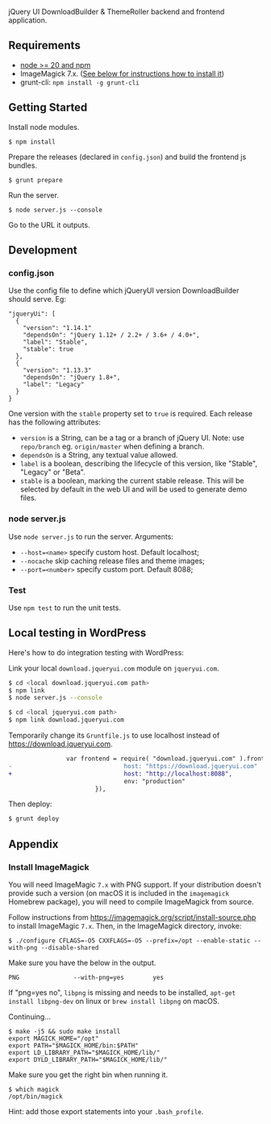 jQuery UI DownloadBuilder & ThemeRoller backend and frontend application.

## Requirements
- [node >= 20 and npm](https://nodejs.org/en/download/)
- ImageMagick 7.x. ([See below for instructions how to install it](#install-imagemagick))
- grunt-cli: `npm install -g grunt-cli`

## Getting Started

Install node modules.
```
$ npm install
```

Prepare the releases (declared in `config.json`) and build the frontend js bundles.
```
$ grunt prepare
```

Run the server.
```
$ node server.js --console
```

Go to the URL it outputs.

## Development

### config.json

Use the config file to define which jQueryUI version DownloadBuilder should serve. Eg:
```
"jqueryUi": [
  {
    "version": "1.14.1"
    "dependsOn": "jQuery 1.12+ / 2.2+ / 3.6+ / 4.0+",
    "label": "Stable",
    "stable": true
  },
  {
    "version": "1.13.3"
    "dependsOn": "jQuery 1.8+",
    "label": "Legacy"
  }
}
```

One version with the `stable` property set to `true` is required. Each release has the following attributes:
- `version` is a String, can be a tag or a branch of jQuery UI. Note: use `repo/branch` eg. `origin/master` when defining a branch.
- `dependsOn` is a String, any textual value allowed.
- `label` is a boolean, describing the lifecycle of this version, like "Stable", "Legacy" or "Beta".
- `stable` is a boolean, marking the current stable release. This will be selected by default in the web UI and will be used to generate demo files.


### node server.js

Use `node server.js` to run the server. Arguments:
- `--host=<name>` specify custom host. Default localhost;
- `--nocache` skip caching release files and theme images;
- `--port=<number>` specify custom port. Default 8088;


### Test

Use `npm test` to run the unit tests.


## Local testing in WordPress

Here's how to do integration testing with WordPress:

Link your local `download.jqueryui.com` module on `jqueryui.com`.
```sh
$ cd <local download.jqueryui.com path>
$ npm link
$ node server.js --console

$ cd <local jqueryui.com path>
$ npm link download.jqueryui.com
```

Temporarily change its `Gruntfile.js` to use localhost instead of https://download.jqueryui.com.
```diff
                var frontend = require( "download.jqueryui.com" ).frontend({
-                               host: "https://download.jqueryui.com"
+                               host: "http://localhost:8088",
                                env: "production"
                        }),
```

Then deploy:
```sh
$ grunt deploy
```

## Appendix

### Install ImageMagick

You will need ImageMagic `7.x` with PNG support. If your distribution doesn't provide such a version (on macOS it is included in the `imagemagick` Homebrew package), you will need to compile ImageMagick from source.

Follow instructions from https://imagemagick.org/script/install-source.php to install ImageMagic `7.x`. Then, in the ImageMagick directory, invoke:
```
$ ./configure CFLAGS=-O5 CXXFLAGS=-O5 --prefix=/opt --enable-static --with-png --disable-shared
```

Make sure you have the below in the output.
```
PNG               --with-png=yes		yes
```

If "png=yes no", `libpng` is missing and needs to be installed, `apt-get install libpng-dev` on linux or `brew install libpng` on macOS.

Continuing...
```
$ make -j5 && sudo make install
export MAGICK_HOME="/opt"
export PATH="$MAGICK_HOME/bin:$PATH"
export LD_LIBRARY_PATH="$MAGICK_HOME/lib/"
export DYLD_LIBRARY_PATH="$MAGICK_HOME/lib/"
```

Make sure you get the right bin when running it.
```
$ which magick
/opt/bin/magick
```

Hint: add those export statements into your `.bash_profile`.
